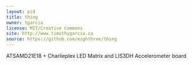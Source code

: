 ```yaml
---
layout: pid
title: thing
owner: tgarcia
license: MIT/Creative Commons
site: http://www.timothygarcia.ca
source: https://github.com/eighthree/thing
---
```

ATSAMD21E18 + Charlieplex LED Matrix and LIS3DH Accelerometer board